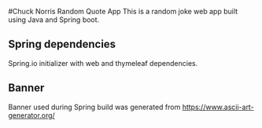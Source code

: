 #Chuck Norris Random Quote App
This is a random joke web app built using Java and Spring boot.

## Spring dependencies
Spring.io initializer with web and thymeleaf dependencies.

## Banner 

Banner used during Spring build was generated from https://www.ascii-art-generator.org/
